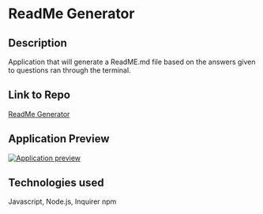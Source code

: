 # ReadMe Generator

## Description
Application that will generate a ReadME.md file based on the answers given to questions ran through the terminal.

## Link to Repo
[ReadMe Generator](https://github.com/Leci1259/readme_generator)

## Application Preview


[![Application preview]({image-ur})]({video-url} "Video Walkthrough")

## Technologies used
Javascript, Node.js, Inquirer npm